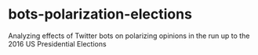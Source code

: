 # bots-polarization-elections
Analyzing effects of Twitter bots on polarizing opinions in the run up to the 2016 US Presidential Elections
